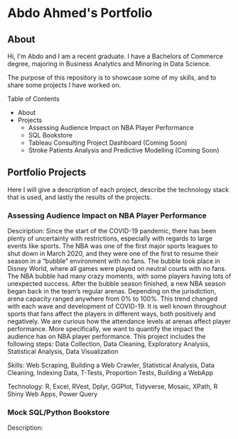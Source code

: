 # Abdo Ahmed's Portfolio

## About 

Hi, I'm Abdo and I am a recent graduate. I have a Bachelors of Commerce degree, majoring in Business Analytics and Minoring in Data Science. 

The purpose of this repository is to showcase some of my skills, and to share some projects I have worked on. 

Table of Contents
- About
- Projects
  - Assessing Audience Impact on NBA Player Performance
  - SQL Bookstore
  - Tableau Consulting Project Dashboard (Coming Soon)
  - Stroke Patients Analysis and Predictive Modelling (Coming Soon)
  
 
## Portfolio Projects
Here I will give a description of each project, describe the technology stack that is used, and lastly the results of the projects.

### Assessing Audience Impact on NBA Player Performance

Desciription: 
Since the start of the COVID-19 pandemic, there has been plenty of uncertainty with restrictions, especially with regards to large events like sports. The NBA was one of the first major sports leagues to shut down in March 2020, and they were one of the first to resume their season in a “bubble” environment with no fans. The bubble took place in Disney World, where all games were played on neutral courts with no fans. The NBA bubble had many crazy moments, with some players having lots of unexpected success. After the bubble season finished, a new NBA season began back in the team’s regular arenas. Depending on the jurisdiction, arena capacity ranged anywhere from 0% to 100%. This trend changed with each wave and development of COVID-19. It is well known throughout sports that fans affect the players in different ways, both positively and negatively. We are curious how the attendance levels at arenas affect player performance. More specifically, we want to quantify the impact the audience has on NBA player performance. This project includes the following steps: Data Collection, Data Cleaning, Exploratory Analysis, Statistical Analysis, Data Visualization 


Skills: Web Scraping, Building a Web Crawler, Statistical Analysis, Data Cleaning, Indexing Data, T-Tests, Proportion Tests, Building a WebApp

Technology: R, Excel, RVest, Dplyr, GGPlot, Tidyverse, Mosaic, XPath, R Shiny Web Apps, Power Query

### Mock SQL/Python Bookstore

Description:
  
  
  
